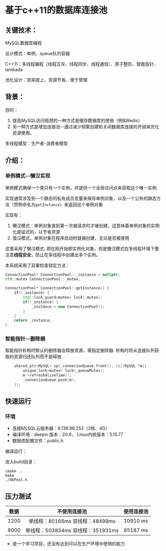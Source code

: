 

# 基于c++11的数据库连接池

## 关键技术：

MySQL数据库编程

设计模式：单例、queue队列容器

C++11：多线程编程（线程互斥、线程同步、线程通信）、原子整形、智能指针、lambada

池化设计：效率提上、资源节省、便于管理



## 背景：

目的：

1. 提高MySQL访问瓶颈的一种方式是缓存数据库的使用（例如Redis）
2. 另一种方式是增加连接池--通过减少频繁创建和关闭数据库连接的开销来优化资源使用。

多线程模型：生产者-消费者模型

## 介绍：

### 单例模式--懒汉实现

单例模式确保一个类只有一个实例，并提供一个全局访问点来获取这个唯一实例.

实现通常涉及到一个静态的私有成员变量来保存单例对象，以及一个公有的静态方法（惯例命名为`getInstance`）来返回这个单例对象

实现有：

1. 懒汉模式：单例对象直到第一次被请求时才被创建，这意味着单例对象的实例化是延迟的，以节省资源
2. 饿汉模式，单例对象在程序启动时就被创建，无论是否被使用

这里采用了懒汉模式:  即在刚开始即实例化对象。但是懒汉模式在多线程环境下要注意**线程安全**，防止在多线程中创建出多个实例。


   本系统采用了双重检查锁定方法：

   ```c++
   ConnectionPool* ConnectionPool::_instance = nullptr;
   std::mutex ConnectionPool::_mutex;
   
   ConnectionPool* ConnectionPool::getInstance() {
       if(!_instance) {
           std::lock_guard<mutex> lock(_mutex);
           if(!_instance) {
               _instance = new ConnectionPool();
           }
       }
       return _instance;
   }
   ```

### 智能指针--删除器

智能指针析构时默认的删除器会释放资源，需指定删除器: 析构时将从连接队列获取的资源归还队列而不是释放

```c++
    shared_ptr<MySQL> sp(_connecionQueue.front(), [&](MySQL *m){
        unique_lock<mutex> lock(_queueMutex);
        m->refreshAliveTime();
        _connecionQueue.push(m);
    });
```







## 快速运行

### 环境

* 连接MySQL云服务器：8.138.96.253（2核、4G）
* 编译环境：deepin 版本：20.9， Linux内核版本：5.15.77
* 数据库配置文件：public.h


编译运行：

进入build目录：

```shell
cmake ..
make
./dbPool.h
```



## 压力测试



| 数据 |             不使用连接池             | 使用连接池 |
| :--: | :----------------------------------: | :--------: |
| 1200 |  单线程：80166ms    双线程：48499ms  |  10910 ms  |
| 8000 | 单线程：503834ms    双线程：351931ms |  85187 ms  |


* 是一个学习项目，还没有达到可以在生产环境中使用的能力